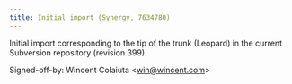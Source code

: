 ```yaml
---
title: Initial import (Synergy, 7634780)
---
```


Initial import corresponding to the tip of the trunk (Leopard) in the current Subversion repository (revision 399).

Signed-off-by: Wincent Colaiuta &lt;win@wincent.com&gt;
